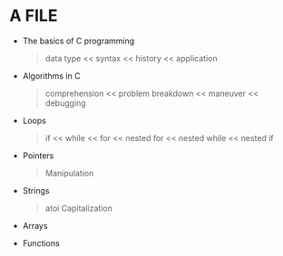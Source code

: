 # A FILE
 - The basics of C programming
   > data type <<
   > syntax <<
   > history <<
   > application 
 - Algorithms in C
    > comprehension <<
    > problem breakdown <<
    > maneuver <<
    > debugging
 - Loops
    > if <<
    > while <<
    > for <<
    > nested for <<
    > nested while <<
    > nested if
 - Pointers
    > Manipulation
 - Strings
    > atoi
    > Capitalization
    
 - Arrays
 - Functions
   
